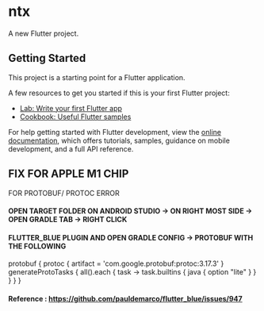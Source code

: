 # ntx

A new Flutter project.

## Getting Started

This project is a starting point for a Flutter application.

A few resources to get you started if this is your first Flutter project:

- [Lab: Write your first Flutter app](https://docs.flutter.dev/get-started/codelab)
- [Cookbook: Useful Flutter samples](https://docs.flutter.dev/cookbook)

For help getting started with Flutter development, view the
[online documentation](https://docs.flutter.dev/), which offers tutorials,
samples, guidance on mobile development, and a full API reference.


## FIX FOR APPLE M1 CHIP 
FOR PROTOBUF/ PROTOC ERROR
#### OPEN TARGET FOLDER ON ANDROID STUDIO -> ON RIGHT MOST SIDE -> OPEN GRADLE TAB -> RIGHT CLICK 
#### FLUTTER_BLUE PLUGIN AND OPEN GRADLE CONFIG -> PROTOBUF WITH THE FOLLOWING
protobuf {
    protoc {
        artifact = 'com.google.protobuf:protoc:3.17.3'
    }
    generateProtoTasks {
        all().each { task ->
            task.builtins {
                java {
                    option "lite"
                }
            }
        }
    }
}
#### Reference : https://github.com/pauldemarco/flutter_blue/issues/947